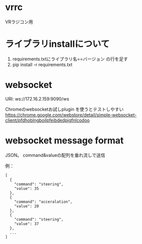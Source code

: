 # vrrc
VRラジコン用

# ライブラリinstallについて
1. requirements.txtにライブラリ名==バージョン の行を足す
2. pip install -r requirements.txt

# websocket
URI: ws://172.16.2.159:9090/ws

Chromeのwebsocketお試しplugin を使うとテストしやすい
https://chrome.google.com/webstore/detail/simple-websocket-client/pfdhoblngboilpfeibdedpjgfnlcodoo

# websocket message format
JSON。
command&valueの配列を垂れ流しで送信

例：
```
[
  {
    "command": "steering",
    "value": 35
  },
  {
    "command": "acceralation",
    "value": 20
  },
  {
    "command": "steering",
    "value": 37
  },
  ...
]
```
